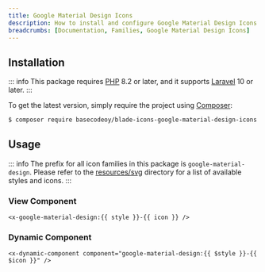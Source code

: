 ```yaml
---
title: Google Material Design Icons
description: How to install and configure Google Material Design Icons for Blade Icons.
breadcrumbs: [Documentation, Families, Google Material Design Icons]
---
```


## Installation

::: info
This package requires [PHP](https://www.php.net/) 8.2 or later, and it supports [Laravel](https://laravel.com/) 10 or later.
:::

To get the latest version, simply require the project using [Composer](https://getcomposer.org/):

```bash
$ composer require basecodeoy/blade-icons-google-material-design-icons
```

## Usage

::: info
The prefix for all icon families in this package is `google-material-design`. Please refer to the [resources/svg](https://github.com/basecodeoy/blade-icons-google-material-design-icons/tree/main/resources/svg) directory for a list of available styles and icons.
:::

### View Component

```blade
<x-google-material-design:{{ style }}-{{ icon }} />
```

### Dynamic Component

```blade
<x-dynamic-component component="google-material-design:{{ $style }}-{{ $icon }}" />
```
